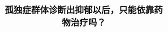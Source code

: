 ---
title: 孤独症群体诊断出抑郁以后，只能依靠药物治疗吗？
tags: [孤独症谱系, Austim]
color: success
description: 孤独症儿童和成人患抑郁症的比例高于一般人群。一旦他们患有抑郁症的事情被确诊，那么什么治疗方法对他们最有效？
external_url: http://mp.weixin.qq.com/s?__biz=MzIyMzgyMjY5NQ==&amp;mid=2247483864&amp;idx=1&amp;sn=c3714168648140ea61f4c1a70fd8ebe1&amp;chksm=e81917d0df6e9ec68dd46b50bb7ba04edaf712386e24a7c5cf2407c73dcb026a111a66b96f42&amp;scene=27#wechat_redirect
---